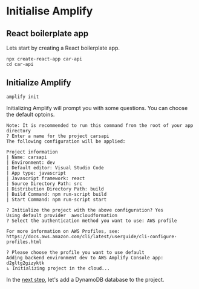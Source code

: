 # Initialise Amplify

## React boilerplate app

Lets start by creating a React boilerplate app.

```shell
npx create-react-app car-api
cd car-api
```

## Initialize Amplify

```shell
amplify init
```
Initializing Amplify will prompt you with some questions. You can choose the default optoins.

```shell
Note: It is recommended to run this command from the root of your app directory
? Enter a name for the project carsapi
The following configuration will be applied:

Project information
| Name: carsapi
| Environment: dev
| Default editor: Visual Studio Code
| App type: javascript
| Javascript framework: react
| Source Directory Path: src
| Distribution Directory Path: build
| Build Command: npm run-script build
| Start Command: npm run-script start

? Initialize the project with the above configuration? Yes
Using default provider  awscloudformation
? Select the authentication method you want to use: AWS profile

For more information on AWS Profiles, see:
https://docs.aws.amazon.com/cli/latest/userguide/cli-configure-profiles.html

? Please choose the profile you want to use default
Adding backend environment dev to AWS Amplify Console app: d2gltg2gizyktk
⠦ Initializing project in the cloud...

```

In the [next step](), let's add a DynamoDB database to the project. 
